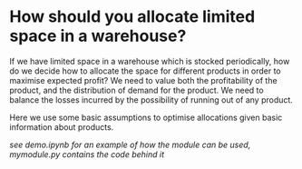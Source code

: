 # How should you allocate limited space in a warehouse?

If we have limited space in a warehouse which is stocked periodically, how do we decide how to allocate the space for different products in order to maximise expected profit?
We need to value both the profitability of the product, and the distribution of demand for the product.
We need to balance the losses incurred by the possibility of running out of any product.

Here we use some basic assumptions to optimise allocations given basic information about products.

*see demo.ipynb for an example of how the module can be used, mymodule.py contains the code behind it*